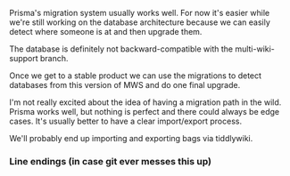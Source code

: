 Prisma's migration system usually works well. For now it's easier while we're still working on the database architecture because we can easily detect where someone is at and then upgrade them. 

The database is definitely not backward-compatible with the multi-wiki-support branch. 

Once we get to a stable product we can use the migrations to detect databases from this version of MWS and do one final upgrade.

I'm not really excited about the idea of having a migration path in the wild. Prisma works well, but nothing is perfect and there could always be edge cases. It's usually better to have a clear import/export process. 

We'll probably end up importing and exporting bags via tiddlywiki.

### Line endings (in case git ever messes this up)



